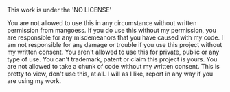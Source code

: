 This work is under the 'NO LICENSE'

You are not allowed to use this in any circumstance without written permission from mangoess.
If you do use this without my permission, you are responsible for any misdemeanors that you have caused with my code.
I am not responsible for any damage or trouble if you use this project without my written consent.
You aren't allowed to use this for private, public or any type of use.
You can't trademark, patent or claim this project is yours.
You are not allowed to take a chunk of code without my written consent.
This is pretty to view, don't use this, at all.
I will as I like, report in any way if you are using my work.
